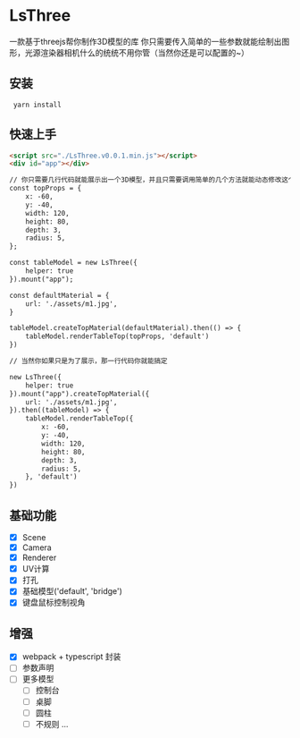 # LsThree
一款基于threejs帮你制作3D模型的库
你只需要传入简单的一些参数就能绘制出图形，光源渲染器相机什么的统统不用你管（当然你还是可以配置的~）

## 安装
	 yarn install
## 快速上手
```html
<script src="./LsThree.v0.0.1.min.js"></script>
<div id="app"></div>

// 你只需要几行代码就能展示出一个3D模型，并且只需要调用简单的几个方法就能动态修改这个模型
const topProps = {
    x: -60,
    y: -40,
    width: 120,
    height: 80,
    depth: 3,
    radius: 5,
};

const tableModel = new LsThree({
    helper: true
}).mount("app");

const defaultMaterial = {
    url: './assets/m1.jpg',
}

tableModel.createTopMaterial(defaultMaterial).then(() => {
    tableModel.renderTableTop(topProps, 'default')
})

// 当然你如果只是为了展示，那一行代码你就能搞定

new LsThree({
    helper: true
}).mount("app").createTopMaterial({
    url: './assets/m1.jpg',
}).then((tableModel) => {
    tableModel.renderTableTop({
		x: -60,
		y: -40,
		width: 120,
		height: 80,
		depth: 3,
		radius: 5,
	}, 'default')
})
```
## 基础功能
- [x] Scene
- [x] Camera
- [x] Renderer
- [x] UV计算
- [x] 打孔
- [x] 基础模型('default', 'bridge')
- [x] 键盘鼠标控制视角

## 增强
- [x] webpack + typescript 封装
- [ ] 参数声明
- [ ] 更多模型
	- [ ] 控制台
	- [ ] 桌脚
	- [ ] 圆柱
	- [ ] 不规则
	...
